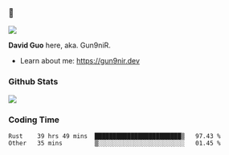 ### 👋

![](https://komarev.com/ghpvc/?username=Gun9niR&label=Total+Views)

**David Guo** here, aka. Gun9niR.

- Learn about me: https://gun9nir.dev

### Github Stats

<img src="https://github-readme-stats.vercel.app/api?username=Gun9niR&count_private=true&show_icons=true&theme=vue-dark&hide_title=true">

### Coding Time

<!--START_SECTION:waka-->

```text
Rust    39 hrs 49 mins  ████████████████████████▒   97.43 %
Other   35 mins         ▒░░░░░░░░░░░░░░░░░░░░░░░░   01.45 %
```

<!--END_SECTION:waka-->
